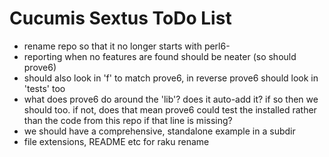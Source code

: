 # Cucumis Sextus ToDo List

* rename repo so that it no longer starts with perl6-
* reporting when no features are found should be neater (so should prove6)
* should also look in 'f' to match prove6, in reverse prove6 should look in
  'tests' too
* what does prove6 do around the 'lib'? does it auto-add it? if so then we
  should too. if not, does that mean prove6 could test the installed rather than
  the code from this repo if that line is missing?
* we should have a comprehensive, standalone example in a subdir
* file extensions, README etc for raku rename

